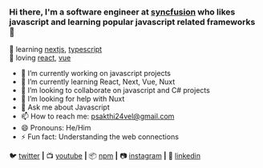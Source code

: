 ### Hi there, I'm a software engineer at [syncfusion] who likes javascript and learning popular javascript related frameworks 👋


🧠 learning [nextjs][next], [typescript][typescript]  
💜 loving [react][react], [vue][vue]

- 🔭 I’m currently working on javascript projects
- 🌱 I’m currently learning React, Next, Vue, Nuxt
- 👯 I’m looking to collaborate on javascript and C# projects
- 🤔 I’m looking for help with Nuxt
- 💬 Ask me about Javascript
- 📫 How to reach me: psakthi24vel@gmail.com
- 😄 Pronouns: He/Him
- ⚡ Fun fact: Understanding the web connections


🐦 [twitter][twitter] **|** 
📺 [youtube][youtube] **|** 
📦 [npm][npm] **|** 
📷 [instagram][instagram] **|** 
👔 [linkedin][linkedin]


[syncfusion]: https://syncfusion.com
[react]: http://reactjs.org
[vue]: https://vuejs.org
[next]: https://nextjs.org
[typescript]: https://www.typescriptlang.org
[twitter]: https://twitter.com/
[youtube]: https://youtube.com/
[instagram]: https://instagram.com/
[linkedin]: https://linkedin.com/
[npm]: https://npmjs.com/


<!--
**gpsakthivel/gpsakthivel** is a ✨ _special_ ✨ repository because its `README.md` (this file) appears on your GitHub profile.

Here are some ideas to get you started:

- 🔭 I’m currently working on ...
- 🌱 I’m currently learning ...
- 👯 I’m looking to collaborate on ...
- 🤔 I’m looking for help with ...
- 💬 Ask me about ...
- 📫 How to reach me: ...
- 😄 Pronouns: ...
- ⚡ Fun fact: ...
-->
